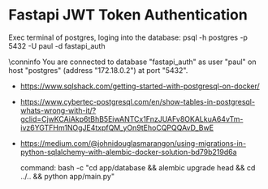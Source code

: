 # Fastapi JWT Token Authentication

Exec terminal of postgres, loging into the database:
psql -h postgres -p 5432 -U paul -d fastapi_auth

\conninfo
You are connected to database "fastapi_auth" as user "paul" on host "postgres" (address "172.18.0.2") at port "5432".

- https://www.sqlshack.com/getting-started-with-postgresql-on-docker/
- https://www.cybertec-postgresql.com/en/show-tables-in-postgresql-whats-wrong-with-it/?gclid=CjwKCAiAkp6tBhB5EiwANTCx1FnzJUAFv8OKALkuA64vTm-ivz6YGTFHm1NOgJE4txpfQM_yOn9tEhoCQPQQAvD_BwE
- https://medium.com/@johnidouglasmarangon/using-migrations-in-python-sqlalchemy-with-alembic-docker-solution-bd79b219d6a


    command: bash -c "cd app/database && alembic upgrade head && cd ../.. && python app/main.py"
